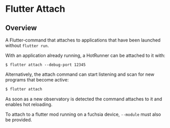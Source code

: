 # Flutter Attach

## Overview

A Flutter-command that attaches to applications that have been launched
without `flutter run`.

With an application already running, a HotRunner can be attached to it
with:
```shell
$ flutter attach --debug-port 12345
```

Alternatively, the attach command can start listening and scan for new
programs that become active:
```bash
$ flutter attach
```
As soon as a new observatory is detected the command attaches to it and
enables hot reloading.

To attach to a flutter mod running on a fuchsia device, `--module` must
also be provided.